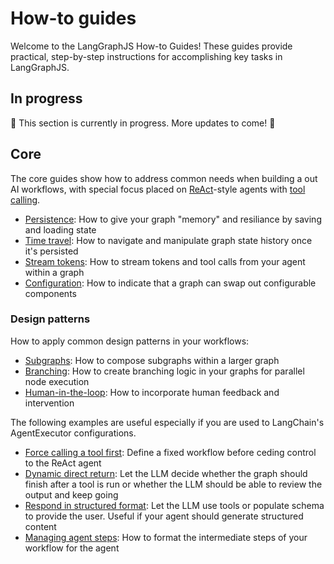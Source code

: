 # How-to guides

Welcome to the LangGraphJS How-to Guides! These guides provide practical, step-by-step instructions for accomplishing key tasks in LangGraphJS.

## In progress

🚧 This section is currently in progress. More updates to come! 🚧

## Core

The core guides show how to address common needs when building a out AI workflows, with special focus placed on [ReAct](https://arxiv.org/abs/2210.03629)-style agents with [tool calling](https://js.langchain.com/v0.2/docs/how_to/tool_calling/).

- [Persistence](persistence.ipynb): How to give your graph "memory" and resiliance by saving and loading state
- [Time travel](time-travel.ipynb): How to navigate and manipulate graph state history once it's persisted
- [Stream tokens](stream-tokens.ipynb): How to stream tokens and tool calls from your agent within a graph
- [Configuration](configuration.ipynb): How to indicate that a graph can swap out configurable components

### Design patterns

How to apply common design patterns in your workflows:

- [Subgraphs](subgraph.ipynb): How to compose subgraphs within a larger graph
- [Branching](branching.ipynb): How to create branching logic in your graphs for parallel node execution
- [Human-in-the-loop](human-in-the-loop.ipynb): How to incorporate human feedback and intervention

The following examples are useful especially if you are used to LangChain's AgentExecutor configurations.

- [Force calling a tool first](force-calling-a-tool-first.ipynb): Define a fixed workflow before ceding control to the ReAct agent
- [Dynamic direct return](dynamically-returning-directly.ipynb): Let the LLM decide whether the graph should finish after a tool is run or whether the LLM should be able to review the output and keep going
- [Respond in structured format](respond-in-format.ipynb): Let the LLM use tools or populate schema to provide the user. Useful if your agent should generate structured content
- [Managing agent steps](managing-agent-steps.ipynb): How to format the intermediate steps of your workflow for the agent